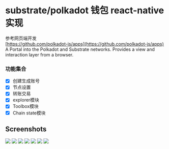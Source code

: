 # substrate/polkadot 钱包 react-native实现
参考网页端开发    
[https://github.com/polkadot-js/apps](https://github.com/polkadot-js/apps)    
A Portal into the Polkadot and Substrate networks. Provides a view and interaction layer from a browser.

### 功能集合
- [x] 创建生成账号
- [x] 节点设置
- [x] 转账交易
- [x] explorer模块
- [x] Toolbox模块
- [x] Chain state模块

## Screenshots
![](https://github.com/puti94/substrate-wallet/blob/master/images/home.png)
![](https://github.com/puti94/substrate-wallet/blob/master/images/accounts.png)
![](https://github.com/puti94/substrate-wallet/blob/master/images/explorer.png)
![](https://github.com/puti94/substrate-wallet/blob/master/images/modules.png)
![](https://github.com/puti94/substrate-wallet/blob/master/images/nodeset.png)
![](https://github.com/puti94/substrate-wallet/blob/master/images/set.png)
![](https://github.com/puti94/substrate-wallet/blob/master/images/storage.png)
